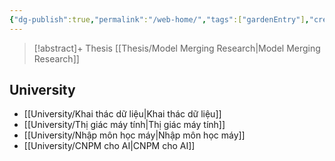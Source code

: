 ```yaml
---
{"dg-publish":true,"permalink":"/web-home/","tags":["gardenEntry"],"created":"2024-02-28T09:29:41.124+07:00","updated":"2024-03-01T15:59:50.444+07:00"}
---
```


>[!abstract]+ Thesis
>[[Thesis/Model Merging Research\|Model Merging Research]]
## University

- [[University/Khai thác dữ liệu\|Khai thác dữ liệu]]
- [[University/Thị giác máy tính\|Thị giác máy tính]]
- [[University/Nhập môn học máy\|Nhập môn học máy]]
- [[University/CNPM cho AI\|CNPM cho AI]]